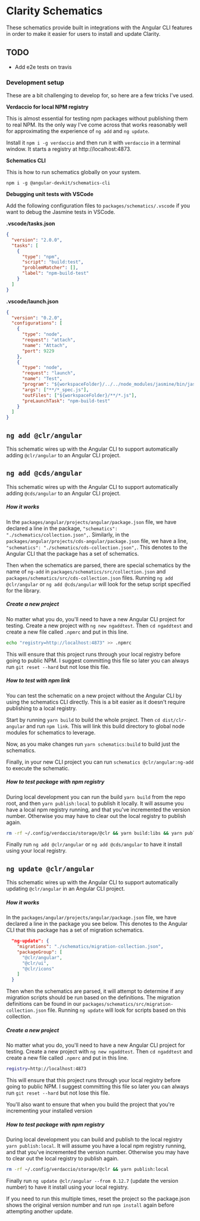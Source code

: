 # Clarity Schematics

These schematics provide built in integrations with the Angular CLI features in order to make it easier for users to install and update Clarity.

## TODO

- Add e2e tests on travis

### Development setup

These are a bit challenging to develop for, so here are a few tricks I've used.

**Verdaccio for local NPM registry**

This is almost essential for testing npm packages without publishing them to real NPM. Its the only way I've come across that works reasonably well for approximating the experience of `ng add` and `ng update`.

Install it `npm i -g verdaccio` and then run it with `verdaccio` in a terminal window. It starts a registry at http://localhost:4873.

**Schematics CLI**

This is how to run schematics globally on your system.

`npm i -g @angular-devkit/schematics-cli`

**Debugging unit tests with VSCode**

Add the following configuration files to `packages/schematics/.vscode` if you want to debug the Jasmine tests in VSCode.

**.vscode/tasks.json**

```json
{
  "version": "2.0.0",
  "tasks": [
    {
      "type": "npm",
      "script": "build:test",
      "problemMatcher": [],
      "label": "npm-build-test"
    }
  ]
}
```

**.vscode/launch.json**

```json
{
  "version": "0.2.0",
  "configurations": [
    {
      "type": "node",
      "request": "attach",
      "name": "Attach",
      "port": 9229
    },
    {
      "type": "node",
      "request": "launch",
      "name": "Test",
      "program": "${workspaceFolder}/../../node_modules/jasmine/bin/jasmine.js",
      "args": ["**/*_spec.js"],
      "outFiles": ["${workspaceFolder}/**/*.js"],
      "preLaunchTask": "npm-build-test"
    }
  ]
}
```

## `ng add @clr/angular`

This schematic wires up with the Angular CLI to support automatically adding `@clr/angular` to an Angular CLI project.

## `ng add @cds/angular`

This schematic wires up with the Angular CLI to support automatically adding `@cds/angular` to an Angular CLI project.

##### How it works

In the `packages/angular/projects/angular/package.json` file, we have declared a line in the package, `"schematics": "./schematics/collection.json",`. Similarly, in the `packages/angular/projects/cds-angular/package.json` file, we have a line, `"schematics": "./schematics/cds-collection.json",`. This denotes to the Angular CLI that the package has a set of schematics.

Then when the schematics are parsed, there are special schematics by the name of `ng-add` in `packages/schematics/src/collection.json` and `packages/schematics/src/cds-collection.json` files. Running `ng add @clr/angular` or `ng add @cds/angular` will look for the setup script specified for the library.

##### Create a new project

No matter what you do, you'll need to have a new Angular CLI project for testing. Create a new project with `ng new ngaddtest`. Then `cd ngaddtest` and create a new file called `.npmrc` and put in this line.

```bash
echo "registry=http://localhost:4873" >> .npmrc
```

This will ensure that this project runs through your local registry before going to public NPM. I suggest committing this file so later you can always run `git reset --hard` but not lose this file.

##### How to test with npm link

You can test the schematic on a new project without the Angular CLI by using the schematics CLI directly. This is a bit easier as it doesn't require publishing to a local registry.

Start by running `yarn build` to build the whole project. Then `cd dist/clr-angular` and run `npm link`. This will link this build directory to global node modules for schematics to leverage.

Now, as you make changes run `yarn schematics:build` to build just the schematics.

Finally, in your new CLI project you can run `schematics @clr/angular:ng-add` to execute the schematic.

##### How to test package with npm registry

During local development you can run the build `yarn build` from the repo root, and then `yarn publish:local` to publish it locally. It will assume you have a local npm registry running, and that you've incremented the version number. Otherwise you may have to clear out the local registry to publish again.

```bash
rm -rf ~/.config/verdaccio/storage/@clr && yarn build:libs && yarn publish:local
```

Finally run `ng add @clr/angular` or `ng add @cds/angular` to have it install using your local registry.

## `ng update @clr/angular`

This schematic wires up with the Angular CLI to support automatically updating `@clr/angular` in an Angular CLI project.

##### How it works

In the `packages/angular/projects/angular/package.json` file, we have declared a line in the package you see below. This denotes to the Angular CLI that this package has a set of migration schematics.

```json
  "ng-update": {
    "migrations": "./schematics/migration-collection.json",
    "packageGroup": [
      "@clr/angular",
      "@clr/ui",
      "@clr/icons"
    ]
  }
```

Then when the schematics are parsed, it will attempt to determine if any migration scripts should be run based on the definitions. The migration definitions can be found in our `packages/schematics/src/migration-collection.json` file. Running `ng update` will look for scripts based on this collection.

##### Create a new project

No matter what you do, you'll need to have a new Angular CLI project for testing. Create a new project with `ng new ngaddtest`. Then `cd ngaddtest` and create a new file called `.npmrc` and put in this line.

```bash
registry=http://localhost:4873
```

This will ensure that this project runs through your local registry before going to public NPM. I suggest committing this file so later you can always run `git reset --hard` but not lose this file.

You'll also want to ensure that when you build the project that you're incrementing your installed version

##### How to test package with npm registry

During local development you can build and publish to the local registry `yarn publish:local`. It will assume you have a local npm registry running, and that you've incremented the version number. Otherwise you may have to clear out the local registry to publish again.

```bash
rm -rf ~/.config/verdaccio/storage/@clr && yarn publish:local
```

Finally run `ng update @clr/angular --from 0.12.7` (update the version number) to have it install using your local registry.

If you need to run this multiple times, reset the project so the package.json shows the original version number and run `npm install` again before attempting another update.
